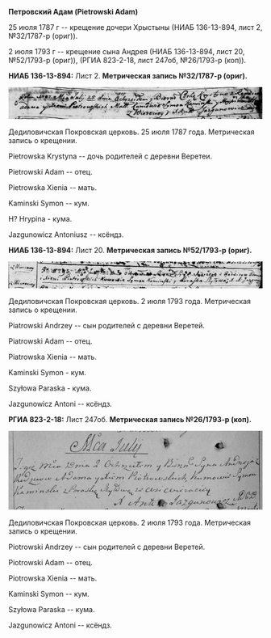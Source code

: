 **Петровский Адам (Pietrowski Adam)**

25 июля 1787 г -- крещение дочери Хрыстыны (НИАБ 136-13-894, лист 2,
№32/1787-р (ориг)).

2 июля 1793 г -- крещение сына Андрея (НИАБ 136-13-894, лист 20,
№52/1793-р (ориг)), (РГИА 823-2-18, лист 247об, №26/1793-р (коп)).

**НИАБ 136-13-894:** Лист 2. **Метрическая запись №32/1787-р (ориг).**

![](./media/dbdca38f9bc8ded775f46c5faff15d5e25477233.png)

Дедиловичская Покровская церковь. 25 июля 1787 года. Метрическая запись
о крещении.

Pietrowska Krystyna -- дочь родителей с деревни Веретеи.

Pietrowski Adam -- отец.

Pietrowska Xienia -- мать.

Kaminski Symon -- кум.

H? Hrypina - кума.

Jazgunowicz Antoniusz -- ксёндз.

**НИАБ 136-13-894:** Лист 20. **Метрическая запись №52/1793-р (ориг).**

![](./media/e2838ab0e462637f6ec8ffbf32a2b7eb2bd54d90.png)

Дедиловичская Покровская церковь. 2 июля 1793 года. Метрическая запись о
крещении.

Piatrowski Andrzey -- сын родителей с деревни Веретей.

Piatrowski Adam -- отец.

Piatrowska Xienia -- мать.

Kaminski Symon - кум.

Szyłowa Paraska - кума.

Jazgunowicz Antoni -- ксёндз.

**РГИА 823-2-18:** Лист 247об. **Метрическая запись №26/1793-р (коп).**

![](./media/fbc92049dd2106f747567020b9ce4a2470d9c74a.png)

Дедиловичская Покровская церковь. 2 июля 1793 года. Метрическая запись о
крещении.

Piotrowski Andrzey -- сын родителей с деревни Веретей.

Piotrowski Adam -- отец.

Piotrowska Xienia -- мать.

Kaminski Symon -- кум.

Szyłowa Paraska -- кума.

Jazgunowicz Antoni -- ксёндз.
